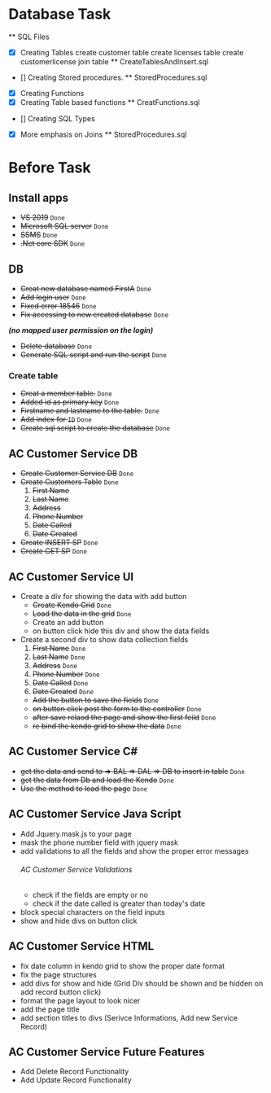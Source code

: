 # Database Task

\*\* SQL Files

- [x] Creating Tables
      create customer table
      create licenses table
      create customerlicense join table
      \*\* CreateTablesAndInsert.sql
- [] Creating Stored procedures.
  \*\* StoredProcedures.sql
- [x] Creating Functions
- [x] Creating Table based functions
      \*\* CreatFunctions.sql
- [] Creating SQL Types
- [x] More emphasis on Joins
      \*\* StoredProcedures.sql

# Before Task

## Install apps

- ~~VS 2019~~ `Done`
- ~~Microsoft SQL server~~ `Done`
- ~~SSMS~~ `Done`
- ~~.Net core SDK~~ `Done`

## DB

- ~~Creat new database named FirstA~~ `Done`
- ~~Add login user~~ `Done`
- ~~Fixed error 18546~~ `Done`
- ~~Fix accessing to new created database~~ `Done`

**_(no mapped user permission on the login)_**

- ~~Delete database~~ `Done`
- ~~Generate SQL script and run the script~~ `Done`

### Create table

- ~~Creat a member table.~~ `Done`
- ~~Added id as primary key~~ `Done`
- ~~Firstname and lastname to the table.~~ `Done`
- ~~Add index for `ID`~~ `Done`
- ~~Create sql script to create the database~~ `Done`

## AC Customer Service DB

- ~~Create Customer Service DB~~ `Done`
- ~~Create Customers Table~~ `Done`
  1.  ~~First Name~~
  2.  ~~Last Name~~
  3.  ~~Address~~
  4.  ~~Phone Number~~
  5.  ~~Date Called~~
  6.  ~~Date Created~~
- ~~Create INSERT SP~~ `Done`
- ~~Create GET SP~~ `Done`

## AC Customer Service UI

- Create a div for showing the data with add button
  - ~~Create Kendo Grid~~ `Done`
  - ~~Load the data in the grid~~ `Done`
  - Create an add button
  - on button click hide this div and show the data fields
- Create a second div to show data collection fields
  1.  ~~First Name~~ `Done`
  2.  ~~Last Name~~ `Done`
  3.  ~~Address~~ `Done`
  4.  ~~Phone Number~~ `Done`
  5.  ~~Date Called~~ `Done`
  6.  ~~Date Created~~ `Done`
  - ~~Add the button to save the fields~~ `Done`
  - ~~on button click post the form to the controller~~ `Done`
  - ~~after save relaod the page and show the first feild~~ `Done`
  - ~~re bind the kendo grid to show the data~~ `Done`

## AC Customer Service C#

- ~~get the data and send to => BAL => DAL => DB to insert in table~~ `Done`
- ~~get the data from Db and load the Kendo~~ `Done`
- ~~Use the method to load the page~~ `Done`

## AC Customer Service Java Script

- Add Jquery.mask.js to your page
- mask the phone number field with jquery mask
- add validations to all the fields and show the proper error messages
  ###### AC Customer Service Validations
  - check if the fields are empty or no
  - check if the date called is greater than today's date
- block special characters on the field inputs
- show and hide divs on button click

## AC Customer Service HTML

- fix date column in kendo grid to show the proper date format
- fix the page structures
- add divs for show and hide (Grid Div should be shown and be hidden on add record button click)
- format the page layout to look nicer
- add the page title
- add section titles to divs (Serivce Informations, Add new Service Record)

## AC Customer Service Future Features

- Add Delete Record Functionality
- Add Update Record Functionality
